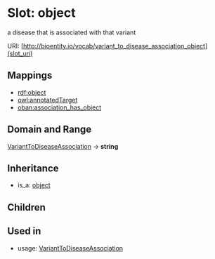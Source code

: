 # Slot: object


a disease that is associated with that variant

URI: [http://bioentity.io/vocab/variant_to_disease_association_object](slot_uri)
## Mappings

 * [rdf:object](http://purl.obolibrary.org/obo/rdf_object)
 * [owl:annotatedTarget](http://purl.obolibrary.org/obo/owl_annotatedTarget)
 * [oban:association_has_object](http://purl.obolibrary.org/obo/oban_association_has_object)
## Domain and Range

[VariantToDiseaseAssociation](VariantToDiseaseAssociation.md) -> **string**
## Inheritance

 *  is_a: [object](object.md)
## Children

## Used in

 *  usage: [VariantToDiseaseAssociation](VariantToDiseaseAssociation.md)
